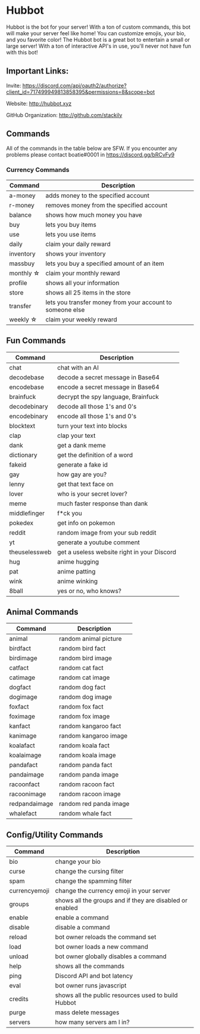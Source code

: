 # Hubbot
Hubbot is the bot for your server! With a ton of custom commands, this bot will make your server feel like home! You can customize emojis, your bio, and you favorite color! The Hubbot bot is a great bot to entertain a small or large server! With a ton of interactive API's in use, you'll never not have fun with this bot!
## Important Links:
Invite: https://discord.com/api/oauth2/authorize?client_id=717499949813858395&permissions=8&scope=bot

Website: http://hubbot.xyz

GitHub Organization: http://github.com/stackily

## Commands
All of the commands in the table below are SFW. If you encounter any problems please contact boatie#0001 in https://discord.gg/bRCvFy9
### Currency Commands
|Command|Description|
|--- |--- |
|a-money|adds money to the specified account|
|r-money|removes money from the specified account|
|balance|shows how much money you have|
|buy|lets you buy items|
|use|lets you use items|
|daily|claim your daily reward|
|inventory|shows your inventory|
|massbuy|lets you buy a specified amount of an item|
|monthly ☆|claim your monthly reward|
|profile|shows all your information|
|store|shows all 25 items in the store|
|transfer|lets you transfer money from your account to someone else|
|weekly ☆|claim your weekly reward|

## Fun Commands
|Command|Description|
|--- |--- |
|chat|chat with an AI|
|decodebase|decode a secret message in Base64|
|encodebase|encode a secret message in Base64|
|brainfuck|decrypt the spy language, Brainfuck|
|decodebinary|decode all those 1's and 0's|
|encodebinary|encode all those 1's and 0's|
|blocktext|turn your text into blocks|
|clap|clap your text|
|dank|get a dank meme|
|dictionary|get the definition of a word|
|fakeid|generate a fake id|
|gay|how gay are you?|
|lenny|get that text face on|
|lover|who is your secret lover?|
|meme|much faster response than dank|
|middlefinger|f*ck you|
|pokedex|get info on pokemon|
|reddit|random image from your sub reddit|
|yt|generate a youtube comment|
|theuselessweb|get a useless website right in your Discord|
|hug|anime hugging|
|pat|anime patting|
|wink|anime winking|
|8ball|yes or no, who knows?|

## Animal Commands
|Command|Description|
|--- |--- |
|animal|random animal picture|
|birdfact|random bird fact|
|birdimage|random bird image|
|catfact|random cat fact|
|catimage|random cat image|
|dogfact|random dog fact|
|dogimage|random dog image|
|foxfact|random fox fact|
|foximage|random fox image|
|kanfact|random kangaroo fact|
|kanimage|random kangaroo image|
|koalafact|random koala fact|
|koalaimage|random koala image|
|pandafact|random panda fact|
|pandaimage|random panda image|
|racoonfact|random racoon fact|
|racoonimage|random racoon image|
|redpandaimage|random red panda image|
|whalefact|random whale fact|

## Config/Utility Commands
|Command|Description|
|--- |--- |
|bio|change your bio|
|curse|change the cursing filter|
|spam|change the spamming filter|
|currencyemoji|change the currency emoji in your server|
|groups|shows all the groups and if they are disabled or enabled|
|enable|enable a command|
|disable|disable a command|
|reload|bot owner reloads the command set|
|load|bot owner loads a new command|
|unload|bot owner globally disables a command|
|help|shows all the commands|
|ping|Discord API and bot latency|
|eval|bot owner runs javascript|
|credits|shows all the public resources used to build Hubbot|
|purge|mass delete messages|
|servers|how many servers am I in?|
